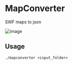 # MapConverter

SWF maps to json

![image](https://user-images.githubusercontent.com/30935238/208243605-ec450bc2-438f-498c-bc30-86a1a833e4d5.png)

## Usage

```./mapconverter <input_folder>```
